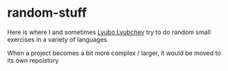 # random-stuff

Here is where I and sometimes [Lyubo Lyubchev](https://github.com/impzero) try to do random small exercises in a variety of languages.

When a project becomes a bit more complex / larger, it would be moved to its own repoistory
